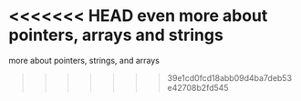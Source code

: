 <<<<<<< HEAD
even more about pointers, arrays and strings
=======
more about pointers, strings, and arrays
>>>>>>> 39e1cd0fcd18abb09d4ba7deb53e42708b2fd545
